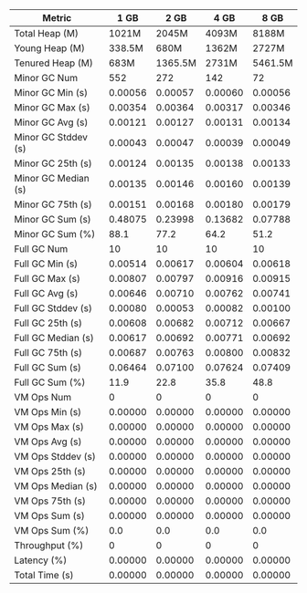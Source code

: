 | Metric | 1 GB | 2 GB | 4 GB | 8 GB |
|------|----|----|----|----|
| Total Heap (M) | 1021M | 2045M | 4093M | 8188M |
| Young Heap (M) | 338.5M | 680M | 1362M | 2727M |
| Tenured Heap (M) | 683M | 1365.5M | 2731M | 5461.5M |
| Minor GC Num | 552 | 272 | 142 | 72 |
| Minor GC Min (s) | 0.00056 | 0.00057 | 0.00060 | 0.00056 |
| Minor GC Max (s) | 0.00354 | 0.00364 | 0.00317 | 0.00346 |
| Minor GC Avg (s) | 0.00121 | 0.00127 | 0.00131 | 0.00134 |
| Minor GC Stddev (s) | 0.00043 | 0.00047 | 0.00039 | 0.00049 |
| Minor GC 25th (s) | 0.00124 | 0.00135 | 0.00138 | 0.00133 |
| Minor GC Median (s) | 0.00135 | 0.00146 | 0.00160 | 0.00139 |
| Minor GC 75th (s) | 0.00151 | 0.00168 | 0.00180 | 0.00179 |
| Minor GC Sum (s) | 0.48075 | 0.23998 | 0.13682 | 0.07788 |
| Minor GC Sum (%) | 88.1 | 77.2 | 64.2 | 51.2 |
| Full GC Num | 10 | 10 | 10 | 10 |
| Full GC Min (s) | 0.00514 | 0.00617 | 0.00604 | 0.00618 |
| Full GC Max (s) | 0.00807 | 0.00797 | 0.00916 | 0.00915 |
| Full GC Avg (s) | 0.00646 | 0.00710 | 0.00762 | 0.00741 |
| Full GC Stddev (s) | 0.00080 | 0.00053 | 0.00082 | 0.00100 |
| Full GC 25th (s) | 0.00608 | 0.00682 | 0.00712 | 0.00667 |
| Full GC Median (s) | 0.00617 | 0.00692 | 0.00771 | 0.00692 |
| Full GC 75th (s) | 0.00687 | 0.00763 | 0.00800 | 0.00832 |
| Full GC Sum (s) | 0.06464 | 0.07100 | 0.07624 | 0.07409 |
| Full GC Sum (%) | 11.9 | 22.8 | 35.8 | 48.8 |
| VM Ops Num | 0 | 0 | 0 | 0 |
| VM Ops Min (s) | 0.00000 | 0.00000 | 0.00000 | 0.00000 |
| VM Ops Max (s) | 0.00000 | 0.00000 | 0.00000 | 0.00000 |
| VM Ops Avg (s) | 0.00000 | 0.00000 | 0.00000 | 0.00000 |
| VM Ops Stddev (s) | 0.00000 | 0.00000 | 0.00000 | 0.00000 |
| VM Ops 25th (s) | 0.00000 | 0.00000 | 0.00000 | 0.00000 |
| VM Ops Median (s) | 0.00000 | 0.00000 | 0.00000 | 0.00000 |
| VM Ops 75th (s) | 0.00000 | 0.00000 | 0.00000 | 0.00000 |
| VM Ops Sum (s) | 0.00000 | 0.00000 | 0.00000 | 0.00000 |
| VM Ops Sum (%) | 0.0 | 0.0 | 0.0 | 0.0 |
| Throughput (%) | 0 | 0 | 0 | 0 |
| Latency (%) | 0.00000 | 0.00000 | 0.00000 | 0.00000 |
| Total Time (s) | 0.00000 | 0.00000 | 0.00000 | 0.00000 |
